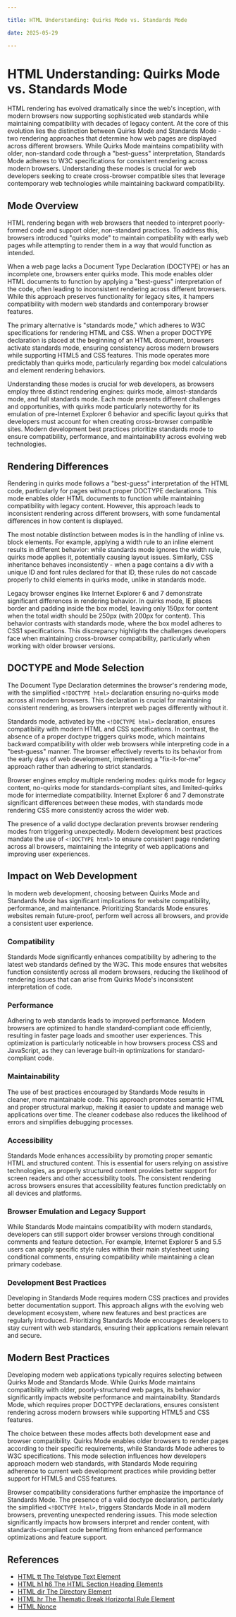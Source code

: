 ```yaml
---

title: HTML Understanding: Quirks Mode vs. Standards Mode

date: 2025-05-29

---
```



# HTML Understanding: Quirks Mode vs. Standards Mode

HTML rendering has evolved dramatically since the web's inception, with modern browsers now supporting sophisticated web standards while maintaining compatibility with decades of legacy content. At the core of this evolution lies the distinction between Quirks Mode and Standards Mode - two rendering approaches that determine how web pages are displayed across different browsers. While Quirks Mode maintains compatibility with older, non-standard code through a "best-guess" interpretation, Standards Mode adheres to W3C specifications for consistent rendering across modern browsers. Understanding these modes is crucial for web developers seeking to create cross-browser compatible sites that leverage contemporary web technologies while maintaining backward compatibility.


## Mode Overview

HTML rendering began with web browsers that needed to interpret poorly-formed code and support older, non-standard practices. To address this, browsers introduced "quirks mode" to maintain compatibility with early web pages while attempting to render them in a way that would function as intended.

When a web page lacks a Document Type Declaration (DOCTYPE) or has an incomplete one, browsers enter quirks mode. This mode enables older HTML documents to function by applying a "best-guess" interpretation of the code, often leading to inconsistent rendering across different browsers. While this approach preserves functionality for legacy sites, it hampers compatibility with modern web standards and contemporary browser features.

The primary alternative is "standards mode," which adheres to W3C specifications for rendering HTML and CSS. When a proper DOCTYPE declaration is placed at the beginning of an HTML document, browsers activate standards mode, ensuring consistency across modern browsers while supporting HTML5 and CSS features. This mode operates more predictably than quirks mode, particularly regarding box model calculations and element rendering behaviors.

Understanding these modes is crucial for web developers, as browsers employ three distinct rendering engines: quirks mode, almost-standards mode, and full standards mode. Each mode presents different challenges and opportunities, with quirks mode particularly noteworthy for its emulation of pre-Internet Explorer 6 behavior and specific layout quirks that developers must account for when creating cross-browser compatible sites. Modern development best practices prioritize standards mode to ensure compatibility, performance, and maintainability across evolving web technologies.


## Rendering Differences

Rendering in quirks mode follows a "best-guess" interpretation of the HTML code, particularly for pages without proper DOCTYPE declarations. This mode enables older HTML documents to function while maintaining compatibility with legacy content. However, this approach leads to inconsistent rendering across different browsers, with some fundamental differences in how content is displayed.

The most notable distinction between modes is in the handling of inline vs. block elements. For example, applying a width rule to an inline element results in different behavior: while standards mode ignores the width rule, quirks mode applies it, potentially causing layout issues. Similarly, CSS inheritance behaves inconsistently - when a page contains a div with a unique ID and font rules declared for that ID, these rules do not cascade properly to child elements in quirks mode, unlike in standards mode.

Legacy browser engines like Internet Explorer 6 and 7 demonstrate significant differences in rendering behavior. In quirks mode, IE places border and padding inside the box model, leaving only 150px for content when the total width should be 250px (with 200px for content). This behavior contrasts with standards mode, where the box model adheres to CSS1 specifications. This discrepancy highlights the challenges developers face when maintaining cross-browser compatibility, particularly when working with older browser versions.


## DOCTYPE and Mode Selection

The Document Type Declaration determines the browser's rendering mode, with the simplified `<!DOCTYPE html>` declaration ensuring no-quirks mode across all modern browsers. This declaration is crucial for maintaining consistent rendering, as browsers interpret web pages differently without it.

Standards mode, activated by the `<!DOCTYPE html>` declaration, ensures compatibility with modern HTML and CSS specifications. In contrast, the absence of a proper doctype triggers quirks mode, which maintains backward compatibility with older web browsers while interpreting code in a "best-guess" manner. The browser effectively reverts to its behavior from the early days of web development, implementing a "fix-it-for-me" approach rather than adhering to strict standards.

Browser engines employ multiple rendering modes: quirks mode for legacy content, no-quirks mode for standards-compliant sites, and limited-quirks mode for intermediate compatibility. Internet Explorer 6 and 7 demonstrate significant differences between these modes, with standards mode rendering CSS more consistently across the wider web.

The presence of a valid doctype declaration prevents browser rendering modes from triggering unexpectedly. Modern development best practices mandate the use of `<!DOCTYPE html>` to ensure consistent page rendering across all browsers, maintaining the integrity of web applications and improving user experiences.


## Impact on Web Development

In modern web development, choosing between Quirks Mode and Standards Mode has significant implications for website compatibility, performance, and maintenance. Prioritizing Standards Mode ensures websites remain future-proof, perform well across all browsers, and provide a consistent user experience.


### Compatibility

Standards Mode significantly enhances compatibility by adhering to the latest web standards defined by the W3C. This mode ensures that websites function consistently across all modern browsers, reducing the likelihood of rendering issues that can arise from Quirks Mode's inconsistent interpretation of code.


### Performance

Adhering to web standards leads to improved performance. Modern browsers are optimized to handle standard-compliant code efficiently, resulting in faster page loads and smoother user experiences. This optimization is particularly noticeable in how browsers process CSS and JavaScript, as they can leverage built-in optimizations for standard-compliant code.


### Maintainability

The use of best practices encouraged by Standards Mode results in cleaner, more maintainable code. This approach promotes semantic HTML and proper structural markup, making it easier to update and manage web applications over time. The cleaner codebase also reduces the likelihood of errors and simplifies debugging processes.


### Accessibility

Standards Mode enhances accessibility by promoting proper semantic HTML and structured content. This is essential for users relying on assistive technologies, as properly structured content provides better support for screen readers and other accessibility tools. The consistent rendering across browsers ensures that accessibility features function predictably on all devices and platforms.


### Browser Emulation and Legacy Support

While Standards Mode maintains compatibility with modern standards, developers can still support older browser versions through conditional comments and feature detection. For example, Internet Explorer 5 and 5.5 users can apply specific style rules within their main stylesheet using conditional comments, ensuring compatibility while maintaining a clean primary codebase.


### Development Best Practices

Developing in Standards Mode requires modern CSS practices and provides better documentation support. This approach aligns with the evolving web development ecosystem, where new features and best practices are regularly introduced. Prioritizing Standards Mode encourages developers to stay current with web standards, ensuring their applications remain relevant and secure.


## Modern Best Practices

Developing modern web applications typically requires selecting between Quirks Mode and Standards Mode. While Quirks Mode maintains compatibility with older, poorly-structured web pages, its behavior significantly impacts website performance and maintainability. Standards Mode, which requires proper DOCTYPE declarations, ensures consistent rendering across modern browsers while supporting HTML5 and CSS features.

The choice between these modes affects both development ease and browser compatibility. Quirks Mode enables older browsers to render pages according to their specific requirements, while Standards Mode adheres to W3C specifications. This mode selection influences how developers approach modern web standards, with Standards Mode requiring adherence to current web development practices while providing better support for HTML5 and CSS features.

Browser compatibility considerations further emphasize the importance of Standards Mode. The presence of a valid doctype declaration, particularly the simplified `<!DOCTYPE html>`, triggers Standards Mode in all modern browsers, preventing unexpected rendering issues. This mode selection significantly impacts how browsers interpret and render content, with standards-compliant code benefitting from enhanced performance optimizations and feature support.

## References

- [HTML tt The Teletype Text Element](https://github.com/serpuniversity/learn/blob/main/html/HTML%20tt%20The%20Teletype%20Text%20Element.md)
- [HTML h1 h6 The HTML Section Heading Elements](https://github.com/serpuniversity/learn/blob/main/html/HTML%20h1%20h6%20The%20HTML%20Section%20Heading%20Elements.md)
- [HTML dir The Directory Element](https://github.com/serpuniversity/learn/blob/main/html/HTML%20dir%20The%20Directory%20Element.md)
- [HTML hr The Thematic Break Horizontal Rule Element](https://github.com/serpuniversity/learn/blob/main/html/HTML%20hr%20The%20Thematic%20Break%20Horizontal%20Rule%20Element.md)
- [HTML Nonce](https://github.com/serpuniversity/learn/blob/main/html/HTML%20Nonce.md)